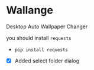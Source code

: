 # Wallange
Desktop Auto Wallpaper Changer

you should install `requests`
- `pip install requests`

- [x] Added select folder dialog

